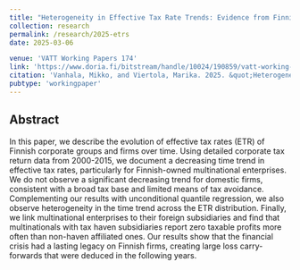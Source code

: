 ```yaml
---
title: "Heterogeneity in Effective Tax Rate Trends: Evidence from Finnish Corporate Tax Returns"
collection: research
permalink: /research/2025-etrs
date: 2025-03-06

venue: 'VATT Working Papers 174'
link: 'https://www.doria.fi/bitstream/handle/10024/190859/vatt-working-papers-174-heterogeneity-in-effective-tax-rate-trends--evidence-from-finnish-corporate-tax-returns.pdf?sequence=1&isAllowed=y'
citation: 'Vanhala, Mikko, and Viertola, Marika. 2025. &quot;Heterogeneity in Effective Tax Rate Trends: Evidence from Finnish Corporate Tax Returns.&quot; <i>VATT Working Papers 174</i>.'
pubtype: 'workingpaper'
---
```


## Abstract
In this paper, we describe the evolution of effective tax rates (ETR) of Finnish corporate groups and firms over time. Using detailed corporate tax return data from 2000-2015, we document a decreasing time trend in effective tax rates, particularly for Finnish-owned multinational enterprises. We do not observe a significant decreasing trend for domestic firms, consistent with a broad tax base and limited means of tax avoidance. Complementing our results with unconditional quantile regression, we also observe heterogeneity in the time trend across the ETR distribution. Finally, we link multinational enterprises to their foreign subsidiaries and find that multinationals with tax haven subsidiaries report zero taxable profits more often than non-haven affiliated ones. Our results show that the financial crisis had a lasting legacy on Finnish firms, creating large loss carry-forwards that were deduced in the following years.

